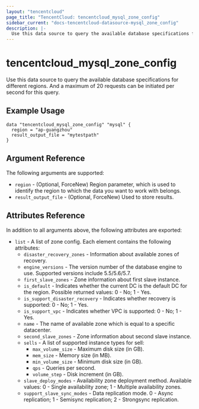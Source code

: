 ```yaml
---
layout: "tencentcloud"
page_title: "TencentCloud: tencentcloud_mysql_zone_config"
sidebar_current: "docs-tencentcloud-datasource-mysql_zone_config"
description: |-
  Use this data source to query the available database specifications for different regions. And a maximum of 20 requests can be initiated per second for this query.
---
```


# tencentcloud_mysql_zone_config

Use this data source to query the available database specifications for different regions. And a maximum of 20 requests can be initiated per second for this query.

## Example Usage

```hcl
data "tencentcloud_mysql_zone_config" "mysql" {
  region = "ap-guangzhou"
  result_output_file = "mytestpath"
}
```

## Argument Reference

The following arguments are supported:

* `region` - (Optional, ForceNew) Region parameter, which is used to identify the region to which the data you want to work with belongs.
* `result_output_file` - (Optional, ForceNew) Used to store results.

## Attributes Reference

In addition to all arguments above, the following attributes are exported:

* `list` - A list of zone config. Each element contains the following attributes:
  * `disaster_recovery_zones` - Information about available zones of recovery.
  * `engine_versions` - The version number of the database engine to use. Supported versions include 5.5/5.6/5.7.
  * `first_slave_zones` - Zone information about first slave instance.
  * `is_default` - Indicates whether the current DC is the default DC for the region. Possible returned values: 0 - No; 1 - Yes.
  * `is_support_disaster_recovery` - Indicates whether recovery is supported: 0 - No; 1 - Yes.
  * `is_support_vpc` - Indicates whether VPC is supported: 0 - No; 1 - Yes.
  * `name` - The name of available zone which is equal to a specific datacenter.
  * `second_slave_zones` - Zone information about second slave instance.
  * `sells` - A list of supported instance types for sell:
    * `max_volume_size` - Maximum disk size (in GB).
    * `mem_size` - Memory size (in MB).
    * `min_volume_size` - Minimum disk size (in GB).
    * `qps` - Queries per second.
    * `volume_step` - Disk increment (in GB).
  * `slave_deploy_modes` - Availability zone deployment method. Available values: 0 - Single availability zone; 1 - Multiple availability zones.
  * `support_slave_sync_modes` - Data replication mode. 0 - Async replication; 1 - Semisync replication; 2 - Strongsync replication.


